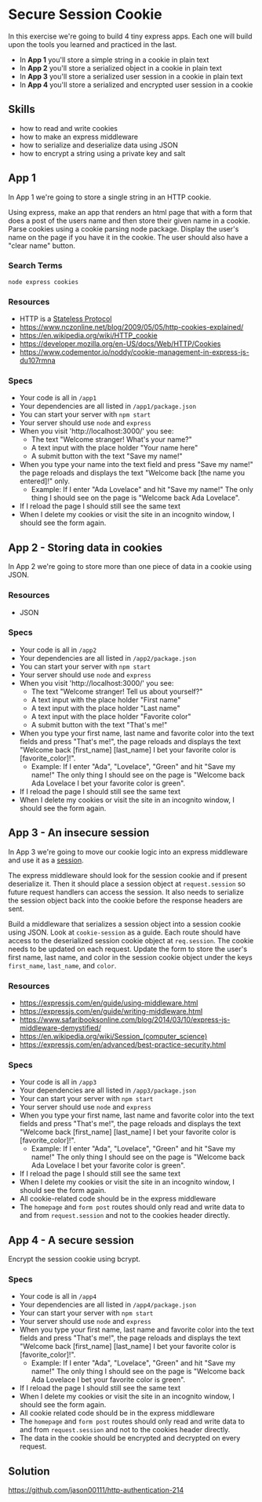 # Secure Session Cookie

In this exercise we're going to build 4 tiny express apps. Each one will build
upon the tools you learned and practiced in the last.

- In __App 1__ you'll store a simple string in a cookie in plain text
- In __App 2__ you'll store a serialized object in a cookie in plain text
- In __App 3__ you'll store a serialized user session in a cookie in plain text
- In __App 4__ you'll store a serialized and encrypted user session in a cookie

## Skills

- how to read and write cookies
- how to make an express middleware
- how to serialize and deserialize data using JSON
- how to encrypt a string using a private key and salt

## App 1

In App 1 we're going to store a single string in an HTTP cookie.

Using express, make an app that renders an html page that with a form that does
a post of the users name and then store their given name in a cookie. Parse
cookies using a cookie parsing node package. Display the user's name on the
page if you have it in the cookie. The user should also have a "clear name" button.


### Search Terms

```
node express cookies
```

### Resources

- HTTP is a [Stateless Protocol](https://en.wikipedia.org/wiki/Stateless_protocol)
- https://www.nczonline.net/blog/2009/05/05/http-cookies-explained/
- https://en.wikipedia.org/wiki/HTTP_cookie
- https://developer.mozilla.org/en-US/docs/Web/HTTP/Cookies
- https://www.codementor.io/noddy/cookie-management-in-express-js-du107rmna


### Specs

- Your code is all in `/app1`
- Your dependencies are all listed in `/app1/package.json`
- You can start your server with `npm start`
- Your server should use `node` and `express`
- When you visit 'http://localhost:3000/' you see:
  - The text "Welcome stranger! What's your name?"
  - A text input with the place holder "Your name here"
  - A submit button with the text "Save my name!"
- When you type your name into the text field and press "Save my name!" the page reloads and displays the text "Welcome back [the name you entered]!" only.
  - Example: If I enter "Ada Lovelace" and hit "Save my name!" The only thing I should see on the page is "Welcome back Ada Lovelace".
- If I reload the page I should still see the same text
- When I delete my cookies or visit the site in an incognito window, I should see the form again.

## App 2 - Storing data in cookies

In App 2 we're going to store more than one piece of data in a cookie using JSON.

### Resources

- JSON

### Specs

- Your code is all in `/app2`
- Your dependencies are all listed in `/app2/package.json`
- You can start your server with `npm start`
- Your server should use `node` and `express`
- When you visit 'http://localhost:3000/' you see:
  - The text "Welcome stranger! Tell us about yourself?"
  - A text input with the place holder "First name"
  - A text input with the place holder "Last name"
  - A text input with the place holder "Favorite color"
  - A submit button with the text "That's me!"
- When you type your first name, last name and favorite color into the text fields and press "That's me!", the page reloads and displays the text "Welcome back [first_name] [last_name] I bet your favorite color is [favorite_color]!".
  - Example: If I enter "Ada", "Lovelace", "Green" and hit "Save my name!" The only thing I should see on the page is "Welcome back Ada Lovelace I bet your favorite color is green".
- If I reload the page I should still see the same text
- When I delete my cookies or visit the site in an incognito window, I should see the form again.


## App 3 - An insecure session

In App 3 we're going to move our cookie logic into an express middleware and use it as a [session](https://en.wikipedia.org/wiki/Session_(computer_science)).

The express middleware should look for the session cookie and if present deserialize it. Then it should place a session object at `request.session` so future request handlers can access the session. It also needs to serialize the session object back into the cookie before the response headers are sent.

Build a middleware that serializes a session object into a session cookie using JSON. Look at `cookie-session` as a guide. Each route should have access to the deserialized session cookie object at `req.session`. The cookie needs to be updated on each request. Update the form to store the user's first name, last name, and color in the session cookie object under the keys `first_name`, `last_name`, and `color`.


### Resources

- https://expressjs.com/en/guide/using-middleware.html
- https://expressjs.com/en/guide/writing-middleware.html
- https://www.safaribooksonline.com/blog/2014/03/10/express-js-middleware-demystified/
- https://en.wikipedia.org/wiki/Session_(computer_science)
- https://expressjs.com/en/advanced/best-practice-security.html

### Specs

- Your code is all in `/app3`
- Your dependencies are all listed in `/app3/package.json`
- Your can start your server with `npm start`
- Your server should use `node` and `express`
- When you type your first name, last name and favorite color into the text fields and press "That's me!", the page reloads and displays the text "Welcome back [first_name] [last_name] I bet your favorite color is [favorite_color]!".
  - Example: If I enter "Ada", "Lovelace", "Green" and hit "Save my name!" The only thing I should see on the page is "Welcome back Ada Lovelace I bet your favorite color is green".
- If I reload the page I should still see the same text
- When I delete my cookies or visit the site in an incognito window, I should see the form again.
- All cookie-related code should be in the express middleware
- The `homepage` and `form post` routes should only read and write data to and from `request.session` and not to the cookies header directly.


## App 4 - A secure session

Encrypt the session cookie using bcrypt.



### Specs

- Your code is all in `/app4`
- Your dependencies are all listed in `/app4/package.json`
- Your can start your server with `npm start`
- Your server should use `node` and `express`
- When you type your first name, last name and favorite color into the text fields and press "That's me!", the page reloads and displays the text "Welcome back [first_name] [last_name] I bet your favorite color is [favorite_color]!".
  - Example: If I enter "Ada", "Lovelace", "Green" and hit "Save my name!" The only thing I should see on the page is "Welcome back Ada Lovelace I bet your favorite color is green".
- If I reload the page I should still see the same text
- When I delete my cookies or visit the site in an incognito window, I should see the form again.
- All cookie related code should be in the express middleware
- The `homepage` and `form post` routes should only read and write data to and from `request.session` and not to the cookies header directly.
- The data in the cookie should be encrypted and decrypted on every request.



## Solution

https://github.com/jason00111/http-authentication-214
